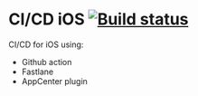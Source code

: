 # CI/CD iOS [![Build status](https://build.appcenter.ms/v0.1/apps/12392bc4-e615-4737-97e1-5b8ae880468e/branches/develop/badge)](https://appcenter.ms)

CI/CD for iOS using:
- Github action
- Fastlane
- AppCenter plugin
